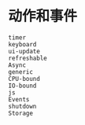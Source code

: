 # 动作和事件

```{toctree}
timer
keyboard
ui-update
refreshable
Async
generic
CPU-bound
IO-bound
js
Events
shutdown
Storage
```
